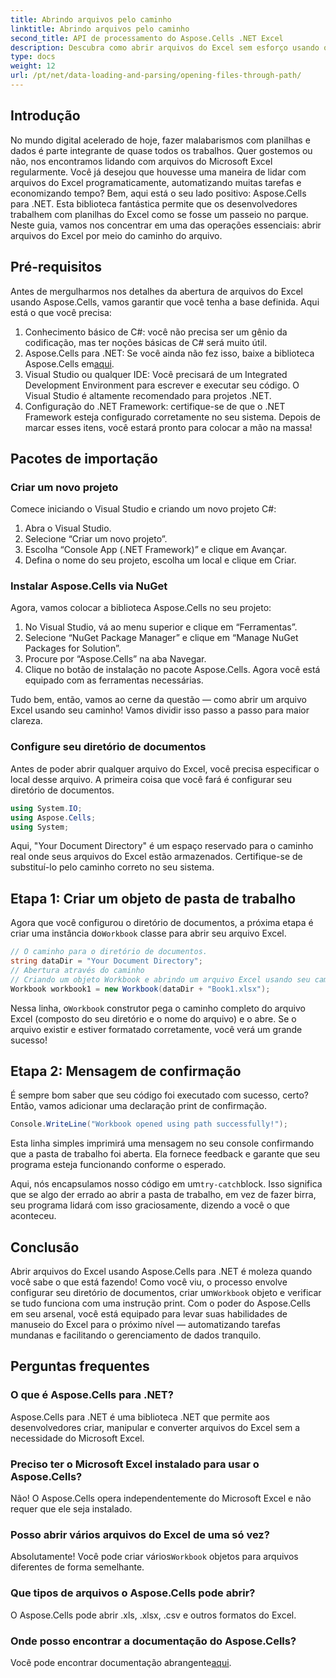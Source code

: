 ```yaml
---
title: Abrindo arquivos pelo caminho
linktitle: Abrindo arquivos pelo caminho
second_title: API de processamento do Aspose.Cells .NET Excel
description: Descubra como abrir arquivos do Excel sem esforço usando o Aspose.Cells para .NET com este guia passo a passo detalhado.
type: docs
weight: 12
url: /pt/net/data-loading-and-parsing/opening-files-through-path/
---
```

## Introdução
No mundo digital acelerado de hoje, fazer malabarismos com planilhas e dados é parte integrante de quase todos os trabalhos. Quer gostemos ou não, nos encontramos lidando com arquivos do Microsoft Excel regularmente. Você já desejou que houvesse uma maneira de lidar com arquivos do Excel programaticamente, automatizando muitas tarefas e economizando tempo? Bem, aqui está o seu lado positivo: Aspose.Cells para .NET. Esta biblioteca fantástica permite que os desenvolvedores trabalhem com planilhas do Excel como se fosse um passeio no parque. Neste guia, vamos nos concentrar em uma das operações essenciais: abrir arquivos do Excel por meio do caminho do arquivo.
## Pré-requisitos
 
Antes de mergulharmos nos detalhes da abertura de arquivos do Excel usando Aspose.Cells, vamos garantir que você tenha a base definida. Aqui está o que você precisa:
1. Conhecimento básico de C#: você não precisa ser um gênio da codificação, mas ter noções básicas de C# será muito útil.
2.  Aspose.Cells para .NET: Se você ainda não fez isso, baixe a biblioteca Aspose.Cells em[aqui](https://releases.aspose.com/cells/net/).
3. Visual Studio ou qualquer IDE: Você precisará de um Integrated Development Environment para escrever e executar seu código. O Visual Studio é altamente recomendado para projetos .NET.
4. Configuração do .NET Framework: certifique-se de que o .NET Framework esteja configurado corretamente no seu sistema.
Depois de marcar esses itens, você estará pronto para colocar a mão na massa!
## Pacotes de importação
### Criar um novo projeto
Comece iniciando o Visual Studio e criando um novo projeto C#:
1. Abra o Visual Studio.
2. Selecione “Criar um novo projeto”.
3. Escolha “Console App (.NET Framework)” e clique em Avançar.
4. Defina o nome do seu projeto, escolha um local e clique em Criar.
### Instalar Aspose.Cells via NuGet
Agora, vamos colocar a biblioteca Aspose.Cells no seu projeto:
1. No Visual Studio, vá ao menu superior e clique em “Ferramentas”.
2. Selecione “NuGet Package Manager” e clique em “Manage NuGet Packages for Solution”.
3. Procure por “Aspose.Cells” na aba Navegar.
4. Clique no botão de instalação no pacote Aspose.Cells. 
Agora você está equipado com as ferramentas necessárias.

Tudo bem, então, vamos ao cerne da questão — como abrir um arquivo Excel usando seu caminho! Vamos dividir isso passo a passo para maior clareza.
### Configure seu diretório de documentos
Antes de poder abrir qualquer arquivo do Excel, você precisa especificar o local desse arquivo. A primeira coisa que você fará é configurar seu diretório de documentos.

```csharp
using System.IO;
using Aspose.Cells;
using System;
```

Aqui, "Your Document Directory" é um espaço reservado para o caminho real onde seus arquivos do Excel estão armazenados. Certifique-se de substituí-lo pelo caminho correto no seu sistema. 
## Etapa 1: Criar um objeto de pasta de trabalho 
Agora que você configurou o diretório de documentos, a próxima etapa é criar uma instância do`Workbook` classe para abrir seu arquivo Excel.

```csharp
// O caminho para o diretório de documentos.
string dataDir = "Your Document Directory";
// Abertura através do caminho
// Criando um objeto Workbook e abrindo um arquivo Excel usando seu caminho de arquivo
Workbook workbook1 = new Workbook(dataDir + "Book1.xlsx");
```

 Nessa linha, o`Workbook` construtor pega o caminho completo do arquivo Excel (composto do seu diretório e o nome do arquivo) e o abre. Se o arquivo existir e estiver formatado corretamente, você verá um grande sucesso!
## Etapa 2: Mensagem de confirmação
É sempre bom saber que seu código foi executado com sucesso, certo? Então, vamos adicionar uma declaração print de confirmação.

```csharp
Console.WriteLine("Workbook opened using path successfully!");
```

Esta linha simples imprimirá uma mensagem no seu console confirmando que a pasta de trabalho foi aberta. Ela fornece feedback e garante que seu programa esteja funcionando conforme o esperado.

 Aqui, nós encapsulamos nosso código em um`try-catch`block. Isso significa que se algo der errado ao abrir a pasta de trabalho, em vez de fazer birra, seu programa lidará com isso graciosamente, dizendo a você o que aconteceu.
## Conclusão
 Abrir arquivos do Excel usando Aspose.Cells para .NET é moleza quando você sabe o que está fazendo! Como você viu, o processo envolve configurar seu diretório de documentos, criar um`Workbook` objeto e verificar se tudo funciona com uma instrução print. Com o poder do Aspose.Cells em seu arsenal, você está equipado para levar suas habilidades de manuseio do Excel para o próximo nível — automatizando tarefas mundanas e facilitando o gerenciamento de dados tranquilo.
## Perguntas frequentes
### O que é Aspose.Cells para .NET?
Aspose.Cells para .NET é uma biblioteca .NET que permite aos desenvolvedores criar, manipular e converter arquivos do Excel sem a necessidade do Microsoft Excel.
### Preciso ter o Microsoft Excel instalado para usar o Aspose.Cells?
Não! O Aspose.Cells opera independentemente do Microsoft Excel e não requer que ele seja instalado.
### Posso abrir vários arquivos do Excel de uma só vez?
Absolutamente! Você pode criar vários`Workbook` objetos para arquivos diferentes de forma semelhante.
### Que tipos de arquivos o Aspose.Cells pode abrir?
O Aspose.Cells pode abrir .xls, .xlsx, .csv e outros formatos do Excel.
### Onde posso encontrar a documentação do Aspose.Cells?
 Você pode encontrar documentação abrangente[aqui](https://reference.aspose.com/cells/net/).
